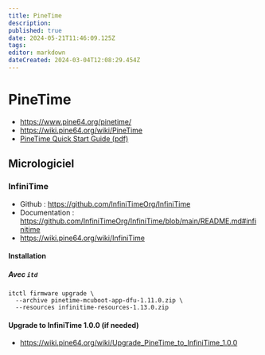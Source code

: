 ```yaml
---
title: PineTime
description: 
published: true
date: 2024-05-21T11:46:09.125Z
tags: 
editor: markdown
dateCreated: 2024-03-04T12:08:29.454Z
---
```


# PineTime

- <https://www.pine64.org/pinetime/>
- <https://wiki.pine64.org/wiki/PineTime>
- [PineTime Quick Start Guide (pdf)](https://wiki.pine64.org/wiki/File:PineTime_Quick_Start_Guide.pdf)


## Micrologiciel

### InfiniTime

- Github : <https://github.com/InfiniTimeOrg/InfiniTime>
- Documentation : <https://github.com/InfiniTimeOrg/InfiniTime/blob/main/README.md#infinitime>
- <https://wiki.pine64.org/wiki/InfiniTime>

#### Installation

##### Avec `itd`

```shell
itctl firmware upgrade \
  --archive pinetime-mcuboot-app-dfu-1.11.0.zip \
  --resources infinitime-resources-1.13.0.zip
```

#### Upgrade to InfiniTime 1.0.0 (if needed)
- <https://wiki.pine64.org/wiki/Upgrade_PineTime_to_InfiniTime_1.0.0>
